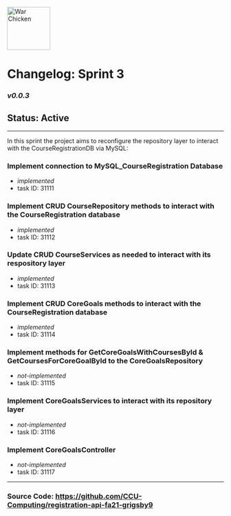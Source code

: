 <img
          src="https://upload.wikimedia.org/wikipedia/en/thumb/e/ef/Coastal_Carolina_Chanticleers_logo.svg/1200px-Coastal_Carolina_Chanticleers_logo.svg.png"
          height="100"
          alt="War Chicken"
        />

# Changelog: Sprint 3

### _v0.0.3_

## Status: Active

---

In this sprint the project aims to reconfigure the repository layer to interact with the CourseRegistrationDB via MySQL:

### Implement connection to MySQL_CourseRegistration Database

- _implemented_
- task ID: 31111

### Implement CRUD CourseRepository methods to interact with the CourseRegistration database

- _implemented_
- task ID: 31112

### Update CRUD CourseServices as needed to interact with its respository layer

- _implemented_
- task ID: 31113

### Implement CRUD CoreGoals methods to interact with the CourseRegistration database

- _implemented_
- task ID: 31114

### Implement methods for GetCoreGoalsWithCoursesById & GetCoursesForCoreGoalById to the CoreGoalsRepository

- _not-implemented_
- task ID: 31115

### Implement CoreGoalsServices to interact with its repository layer

- _not-implemented_
- task ID: 31116

### Implement CoreGoalsController

- _not-implemented_
- task ID: 31117

---

### Source Code: https://github.com/CCU-Computing/registration-api-fa21-grigsby9

